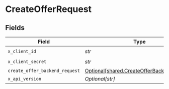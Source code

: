 # CreateOfferRequest


## Fields

| Field                                                                                          | Type                                                                                           | Required                                                                                       | Description                                                                                    |
| ---------------------------------------------------------------------------------------------- | ---------------------------------------------------------------------------------------------- | ---------------------------------------------------------------------------------------------- | ---------------------------------------------------------------------------------------------- |
| `x_client_id`                                                                                  | *str*                                                                                          | :heavy_check_mark:                                                                             | N/A                                                                                            |
| `x_client_secret`                                                                              | *str*                                                                                          | :heavy_check_mark:                                                                             | N/A                                                                                            |
| `create_offer_backend_request`                                                                 | [Optional[shared.CreateOfferBackendRequest]](../../models/shared/createofferbackendrequest.md) | :heavy_minus_sign:                                                                             | N/A                                                                                            |
| `x_api_version`                                                                                | *Optional[str]*                                                                                | :heavy_minus_sign:                                                                             | N/A                                                                                            |
